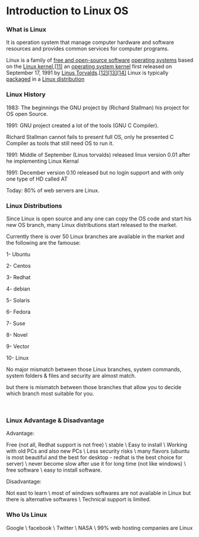# Introduction to Linux OS

### What is Linux

It is operation system that manage computer hardware and software resources and provides common services for computer programs.

Linux is a family of [free and open-source software](https://en.wikipedia.org/wiki/Free_and_open-source_software) [operating systems](https://en.wikipedia.org/wiki/Operating_system) based on the [Linux kernel](https://en.wikipedia.org/wiki/Linux_kernel),[[11\]](https://en.wikipedia.org/wiki/Linux#cite_note-13) an [operating system kernel](https://en.wikipedia.org/wiki/Kernel_(computing)) first released on September 17, 1991 by [Linus Torvalds](https://en.wikipedia.org/wiki/Linus_Torvalds).[[12\]](https://en.wikipedia.org/wiki/Linux#cite_note-14)[[13\]](https://en.wikipedia.org/wiki/Linux#cite_note-15)[[14\]](https://en.wikipedia.org/wiki/Linux#cite_note-16) Linux is typically [packaged](https://en.wikipedia.org/wiki/Package_manager) in a [Linux distribution](https://en.wikipedia.org/wiki/Linux_distribution) 



### Linux History

1983: The beginnings the GNU project by (Richard Stallman) his project for OS open Source.

1991: GNU project created a lot of the tools (GNU C Compiler).

Richard Stallman cannot fails to present full OS, only he presented C Compiler as tools that still need OS to run it.



1991: Middle of September (Linus torvalds) released linux version 0.01 after he implementing Linux Kernal 

1991: December version 0.10 released but no login support and with only one type of HD called AT

Today: 80% of web servers are Linux.



### Linux Distributions

Since Linux is open source and any one can copy the OS code and start his new OS branch, many Linux distributions start released to the market.

Currently there is over 50 Linux branches are available in the market and the following are the famouse:

1- Ubuntu

2- Centos

3- Redhat

4- debian

5- Solaris

6- Fedora

7- Suse

8- Novel

9- Vector

10- Linux

No major mismatch between those Linux branches, system commands, system folders & files and security are almost match.

but there is mismatch between those branches that allow you to decide which branch most suitable for you.

​      



### Linux Advantage & Disadvantage

Advantage:

Free (not all, Redhat support is not free) \ stable \ Easy to install \ Working with old PCs and also new PCs \ Less security risks \ many flavors (ubuntu is most beautiful and the best for desktop - redhat is the best choice for server) \ never become slow after use it for long time (not like windows) \  free software \ easy to install software.

Disadvantage:

Not east to learn \ most of windows softwares are not available in Linux but there is alternative softwares \ Technical support is limited.



### Who Us Linux

Google \ facebook \ Twitter \ NASA \ 99% web hosting companies are Linux

